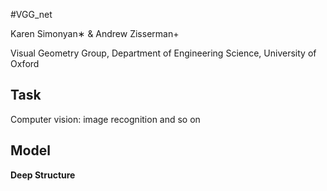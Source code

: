 #VGG_net

Karen Simonyan∗ & Andrew Zisserman+

Visual Geometry Group, Department of Engineering Science, University of Oxford

## Task
Computer vision: image recognition and so on

## Model
**Deep Structure**


